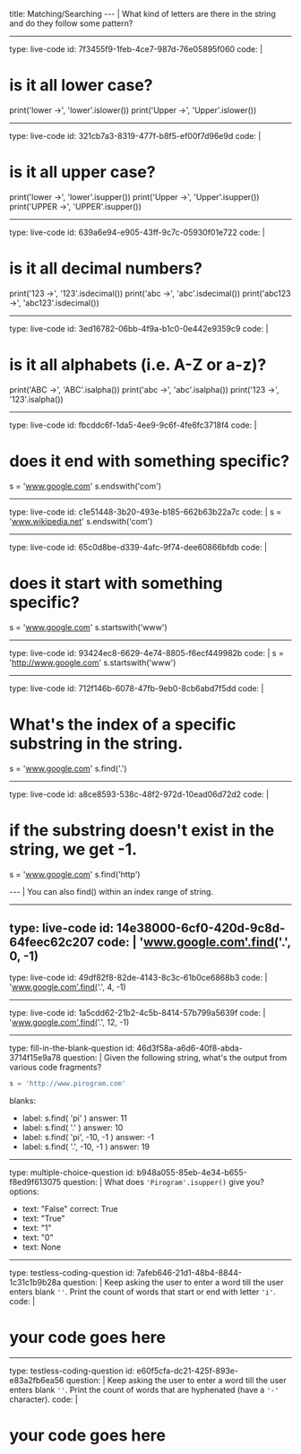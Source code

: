 title: Matching/Searching
--- |
  What kind of letters are there in the string and do they follow some pattern?

---
type: live-code
id: 7f3455f9-1feb-4ce7-987d-76e05895f060
code: |
  # is it all lower case?

  print('lower ->', 'lower'.islower())
  print('Upper ->', 'Upper'.islower())

---
type: live-code
id: 321cb7a3-8319-477f-b8f5-ef00f7d96e9d
code: |
  # is it all upper case?

  print('lower ->', 'lower'.isupper())
  print('Upper ->', 'Upper'.isupper())
  print('UPPER ->', 'UPPER'.isupper())

---
type: live-code
id: 639a6e94-e905-43ff-9c7c-05930f01e722
code: |
  # is it all decimal numbers?

  print('123 ->', '123'.isdecimal())
  print('abc ->', 'abc'.isdecimal())
  print('abc123 ->', 'abc123'.isdecimal())

---
type: live-code
id: 3ed16782-06bb-4f9a-b1c0-0e442e9359c9
code: |
  # is it all alphabets (i.e. A-Z or a-z)?

  print('ABC ->', 'ABC'.isalpha())
  print('abc ->', 'abc'.isalpha())
  print('123 ->', '123'.isalpha())

---
type: live-code
id: fbcddc6f-1da5-4ee9-9c6f-4fe6fc3718f4
code: |
  # does it end with something specific?

  s = 'www.google.com'
  s.endswith('com')

---
type: live-code
id: c1e51448-3b20-493e-b185-662b63b22a7c
code: |
  s = 'www.wikipedia.net'
  s.endswith('com')

---
type: live-code
id: 65c0d8be-d339-4afc-9f74-dee60866bfdb
code: |
  # does it start with something specific?
  s = 'www.google.com'
  s.startswith('www')

---
type: live-code
id: 93424ec8-6629-4e74-8805-f6ecf449982b
code: |
  s = 'http://www.google.com'
  s.startswith('www')

---
type: live-code
id: 712f146b-6078-47fb-9eb0-8cb6abd7f5dd
code: |
  # What's the index of a specific substring in the string.
  s = 'www.google.com'
  s.find('.')

---
type: live-code
id: a8ce8593-538c-48f2-972d-10ead06d72d2
code: |
  # if the substring doesn't exist in the string, we get -1.
  s = 'www.google.com'
  s.find('http')

--- |
  You can also find() within an index range of string.

---
type: live-code
id: 14e38000-6cf0-420d-9c8d-64feec62c207
code: |
  'www.google.com'.find('.', 0, -1)
---
type: live-code
id: 49df82f8-82de-4143-8c3c-61b0ce6868b3
code: |
  'www.google.com'.find('.', 4, -1)

---
type: live-code
id: 1a5cdd62-21b2-4c5b-8414-57b799a5639f
code: |
  'www.google.com'.find('.', 12, -1)

---
type: fill-in-the-blank-question
id: 46d3f58a-a6d6-40f8-abda-3714f15e9a78
question: |
  Given the following string, what's the output from various code fragments?

  ```Python
  s = 'http://www.pirogram.com'
  ```
blanks:
  - label: s.find( 'pi' )
    answer: 11
  - label: s.find( '.' )
    answer: 10
  - label: s.find( 'pi', -10, -1 )
    answer: -1
  - label: s.find( '.', -10, -1 )
    answer: 19

---
type: multiple-choice-question
id: b948a055-85eb-4e34-b655-f8ed9f613075
question: |
  What does `'Pirogram'.isupper()` give you?
options:
  - text: "False"
    correct: True
  - text: "True"
  - text: "1"
  - text: "0"
  - text: None

---
type: testless-coding-question
id: 7afeb646-21d1-48b4-8844-1c31c1b9b28a
question: |
  Keep asking the user to enter a word till the user enters blank `''`. Print the count of words that start or end with letter `'i'`.
code: |
  # your code goes here

---
type: testless-coding-question
id: e60f5cfa-dc21-425f-893e-e83a2fb6ea56
question: |
  Keep asking the user to enter a word till the user enters blank `''`. Print the count of words that are hyphenated (have a `'-'` character).
code: |
  # your code goes here
